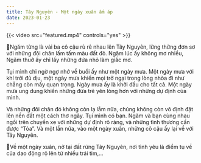 ```yaml
---
title: Tây Nguyên - Một ngày xuân ấm áp
date: 2023-01-23
---
```


{{< video src="featured.mp4" controls="yes" >}}

🌻Ngăm từng là vài ba cô cậu rủ rê nhau lên Tây Nguyên, lững thững đơn sơ với những đôi chân lấm tấm màu đất đỏ. Ngăm lúc ấy không mơ nhiều, Ngăm thuở ấy chỉ lấy những đứa nhỏ làm giấc mơ.

Tụi mình chỉ ngờ ngợ nhớ về buổi ấy như một ngày mưa. Một ngày mưa với khí trời đủ dịu, một ngày mưa khiến mọi trở ngại trong lòng nhòa đi như chẳng còn mấy quan trọng. Ngày mưa ấy là khởi đầu cho tất cả. Một ngày mưa ung dung khiến những đứa trẻ yên lòng hơn với những dự định của mình.

Và những đôi chân đó không còn lạ lẫm nữa, chúng không còn vô định đặt lên nền đất một cách thơ ngây. Tụi mình có bạn. Ngăm và bạn cùng nhau ngồi trên chuyến xe với những dự định rõ ràng, và những tình thương cần được “Tỏa”. Và một lần nữa, vào một ngày xuân, những cô cậu ấy lại về với Tây Nguyên.

🌻Về một ngày xuân, nở tại đất rừng Tây Nguyên, nơi tình yêu là điểm tụ về của dao động rộ lên từ nhiều trái tim,...
